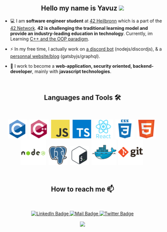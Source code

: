 <h2 align="center">Hello my name is Yavuz <img src="https://media.giphy.com/media/hvRJCLFzcasrR4ia7z/giphy.gif" width="40px"></h2>

- 💻 I am **software engineer student** at <a target="_blank" href="https://www.42heilbronn.de/en/">42 Heilbronn</a> which is a part of the <a target="_blank" href="https://42.fr/en/network-42/">42 Network</a>.
**42 is challenging the traditional learning model and provide an industry-leading education in technology**. Currently, im Learning <a target="_blank" href="https://github.com/yavuzsonmez/CPP-Modules">C++ and the OOP paradigm</a>.

- :zap: In my free time, I actually work on <a target="_blank" href="https://github.com/yavuzsonmez/Hxcker-Dojo-Discord-Bot">a discord bot</a> (nodejs/discordjs), & a <a target="_blank" href="https://github.com/yavuzsonmez/yavuzsonmez.com">personnal website/blog</a> (gatsbyjs/graphql).

- :telescope: I work to become a **web-application, security oriented, backend-developer**, mainly with **javascript technologies**.

<br><h2 align="center">Languages and Tools :hammer_and_wrench: </h2><br>

<div align="center">
	<img src="https://github.com/devicons/devicon/blob/master/icons/c/c-original.svg" title="C" alt="C" width="60" height="60"/>&nbsp;
	<img src="https://github.com/devicons/devicon/blob/master/icons/cplusplus/cplusplus-original.svg" title="CPP" alt="CPP" width="60" height="60"/>&nbsp;
	<img src="https://github.com/devicons/devicon/blob/master/icons/javascript/javascript-original.svg" title="JavaScript" alt="JavaScript" width="60" height="60"/>&nbsp;
	<img src="https://github.com/devicons/devicon/blob/master/icons/typescript/typescript-original.svg" title="TypeScript" alt="TypeScript" width="60" height="60"/>&nbsp;
	<img src="https://github.com/devicons/devicon/blob/master/icons/react/react-original-wordmark.svg" title="React" alt="React" width="60" height="60"/>&nbsp;
	<img src="https://github.com/devicons/devicon/blob/master/icons/css3/css3-plain-wordmark.svg"  title="CSS3" alt="CSS" width="60" height="60"/>&nbsp;
	<img src="https://github.com/devicons/devicon/blob/master/icons/html5/html5-original.svg" title="HTML5" alt="HTML" width="60" height="60"/>&nbsp;
	<img src="https://github.com/devicons/devicon/blob/master/icons/nodejs/nodejs-original-wordmark.svg" title="NodeJS" alt="NodeJS" width="80" height="80"/>&nbsp;
	<img src="https://github.com/devicons/devicon/blob/master/icons/postgresql/postgresql-original.svg" title="PostgreSQL" alt="PostgreSQL" width="60" height="60"/>&nbsp;
	<img src="https://github.com/devicons/devicon/blob/master/icons/bash/bash-original.svg" title="Bash" alt="Bash" width="60" height="60"/>&nbsp;
	<img src="https://github.com/devicons/devicon/blob/master/icons/docker/docker-original.svg" title="Docker" **alt="Docker" width="80" height="80"/>
	<img src="https://github.com/devicons/devicon/blob/master/icons/git/git-original-wordmark.svg" title="Git" **alt="Git" width="80" height="80"/>&nbsp;

</div>

<br><h2 align="center">How to reach me 📫</h2><br>


<div align="center">
	<div>
		<a target="_blank" href="https://www.linkedin.com/in/yavuz-sonmez/">
			<img src="https://img.shields.io/badge/LinkedIn-0077B5?style=for-the-badge&logo=linkedin&logoColor=white" alt="LinkedIn Badge"/>
		</a>
		<a target="_blank" href="mailto:contact@yavuzsonmez.com">
			<img src="https://img.shields.io/badge/Mail-grey?logo=gmail&logoColor=white&style=for-the-badge" alt="Mail Badge"/>
		</a>
		<a target="_blank" href="https://twitter.com/yavuzsonmez_">
			<img src="https://img.shields.io/badge/Twitter-1DA1F2?style=for-the-badge&logo=twitter&logoColor=white" alt="Twitter Badge"/>
		</a>
		</div>
		<br>
<img src="https://media.giphy.com/media/qgQUggAC3Pfv687qPC/giphy.gif"/>

</div>
